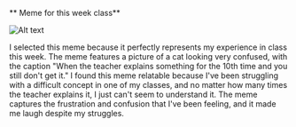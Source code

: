 ** Meme for this week class**  

![Alt text](https://e7.pngegg.com/pngimages/792/825/png-clipart-cat-kitten-humour-puppy-mouse-cat-face-cat-like-mammal.png)

I selected this meme because it perfectly represents my experience in class this week. The meme features a picture of a cat looking very confused, with the caption "When the teacher explains something for the 10th time and you still don't get it." I found this meme relatable because I've been struggling with a difficult concept in one of my classes, and no matter how many times the teacher explains it, I just can't seem to understand it. The meme captures the frustration and confusion that I've been feeling, and it made me laugh despite my struggles.

